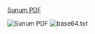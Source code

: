 [Sunum PDF](sunum.pdf)

![Sunum PDF](data:application/pdf;base64,ENCODED_BASE64_STRING)
![base64.txt](data:application/pdf;base64,ENCODED_BASE64_STRING "sunumbase64")
